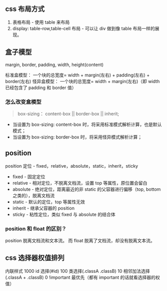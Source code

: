 ## css 布局方式

1. 表格布局 - 使用 table 来布局
2. display: table-row,table-cell 布局 - 可以让 div 做到像 table 布局一样的展现。

## 盒子模型

margin, border, padding, width, height(content)

标准盒模型： 一个块的总宽度= width + margin(左右) + padding(左右) + border(左右)
怪异盒模型： 一个块的总宽度= width + margin(左右)（即 width 已经包含了 padding 和 border 值）

### 怎么改变盒模型

> box-sizing： content-box || border-box || inherit;

- 当设置为 box-sizing: content-box 时，将采用标准模式解析计算，也是默认模式；
- 当设置为 box-sizing: border-box 时，将采用怪异模式解析计算；

## position

position 定位 - fixed，relative，absolute，static，inherit，sticky

- fixed - 固定定位
- relative - 相对定位，不脱离文档流，设置 top 等属性，原位置会留白
- absolute - 绝对定位，距离最近的非 static 的父容器进行偏移（top, bottom 之类的），脱离文档流
- static - 默认的定位，top 等属性无效
- inherit - 继承父容器的 position
- sticky - 粘性定位，类似 fixed 与 absolute 的结合体

### position 和 float 的区别？

position 脱离文档流和文本流。
而 float 脱离了文档流，却没有脱离文本流。

## css 选择器权值排列

内联样式 1000
id 选择(#id) 100
类选择(.classA .classB) 10
相邻加法选择(.classA + .classB) 0
!important 最优先（都有 important 的话就看选择器的权值）

